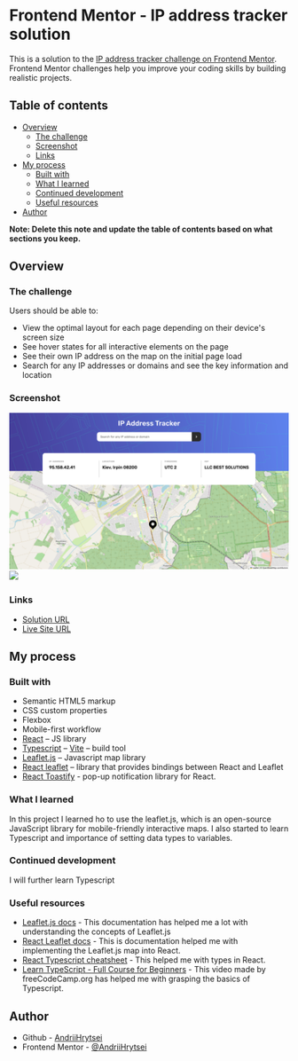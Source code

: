 # Frontend Mentor - IP address tracker solution

This is a solution to the [IP address tracker challenge on Frontend Mentor](https://www.frontendmentor.io/challenges/ip-address-tracker-I8-0yYAH0). Frontend Mentor challenges help you improve your coding skills by building realistic projects. 

## Table of contents

- [Overview](#overview)
  - [The challenge](#the-challenge)
  - [Screenshot](#screenshot)
  - [Links](#links)
- [My process](#my-process)
  - [Built with](#built-with)
  - [What I learned](#what-i-learned)
  - [Continued development](#continued-development)
  - [Useful resources](#useful-resources)
- [Author](#author)

**Note: Delete this note and update the table of contents based on what sections you keep.**

## Overview

### The challenge

Users should be able to:

- View the optimal layout for each page depending on their device's screen size
- See hover states for all interactive elements on the page
- See their own IP address on the map on the initial page load
- Search for any IP addresses or domains and see the key information and location

### Screenshot

![](./src/images/screenshot1.png)
![](./src/images/screenshot2.png)

### Links

- [Solution URL](https://github.com/AndriiHrytsei/ip-address-tracker)
- [Live Site URL](https://andriihrytsei.github.io/ip-address-tracker/)

## My process

### Built with

- Semantic HTML5 markup
- CSS custom properties
- Flexbox
- Mobile-first workflow
- [React](https://reactjs.org/) – JS library
- [Typescript](https://www.typescriptlang.org/)
– [Vite](https://vitejs.dev/) – build tool
- [Leaflet.js](https://leafletjs.com/index.html) – Javascript map library
- [React leaflet](https://react-leaflet.js.org/docs/start-introduction/) – library that provides bindings between React and Leaflet
- [React Toastify](https://www.npmjs.com/package/react-toastify?activeTab=readme) - pop-up notification library for React.

### What I learned

In this project I learned ho to use the leaflet.js, which is an open-source JavaScript library for mobile-friendly interactive maps.
I also started to learn Typescript and importance of setting data types to variables.

### Continued development

I will further learn Typescript

### Useful resources

- [Leaflet.js docs](https://leafletjs.com/reference.html) - This documentation has helped me a lot with understanding the concepts of Leaflet.js
- [React Leaflet docs](https://react-leaflet.js.org/docs/start-introduction/) - This is documentation helped me with implementing the Leaflet.js map into React.
- [React Typescript cheatsheet](https://react-typescript-cheatsheet.netlify.app/docs/basic/setup/) - This helped me with types in React.
- [Learn TypeScript - Full Course for Beginners](https://youtu.be/gp5H0Vw39yw) - This video made by freeCodeCamp.org has helped me with grasping the basics of Typescript.

## Author

- Github - [AndriiHrytsei](https://github.com/AndriiHrytsei)
- Frontend Mentor - [@AndriiHrytsei](https://www.frontendmentor.io/profile/AndriiHrytsei)
